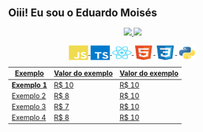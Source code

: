 ## Oiii! Eu sou o Eduardo Moisés 
<div align="center">

<div align="center">
<a href="https://github.com/emoises">
<img height="180em" src="https://github-readme-stats.vercel.app/api?username=emoises&show_icons=true&theme=vue&include_all_commits=true&count_private=true"/>
<img height="180em" src="https://github-readme-stats.vercel.app/api/top-langs/?username=emoises&layout=compact&langs_count=7&theme=vue"/>
</div>
<div style="display: inline_block"><br>
<img align="center" alt="Rafa-Js" height="30" width="40" src="https://raw.githubusercontent.com/devicons/devicon/master/icons/javascript/javascript-plain.svg">
<img align="center" alt="Rafa-Ts" height="30" width="40" src="https://raw.githubusercontent.com/devicons/devicon/master/icons/typescript/typescript-plain.svg">
<img align="center" alt="Rafa-React" height="30" width="40" src="https://raw.githubusercontent.com/devicons/devicon/master/icons/react/react-original.svg">
<img align="center" alt="Rafa-HTML" height="30" width="40" src="https://raw.githubusercontent.com/devicons/devicon/master/icons/html5/html5-original.svg">
<img align="center" alt="Rafa-CSS" height="30" width="40" src="https://raw.githubusercontent.com/devicons/devicon/master/icons/css3/css3-original.svg">
<img align="center" alt="Rafa-Python" height="30" width="40" src="https://raw.githubusercontent.com/devicons/devicon/master/icons/python/python-original.svg">

<div>

Exemplo     | Valor do exemplo| Valor do exemplo|
---------   | ----------------| ----------------|
**Exemplo 1** | R$ 10           | R$ 10           |
Exemplo 2   | R$ 8            | R$ 10           |
Exemplo 3   | R$ 7            | R$ 10           |
Exemplo 4   | R$ 8            | R$ 10           |

</div>
</div>
<!-- 
🎶👻


- 🔭 I’m currently working on ...
- 🌱 I’m currently learning ...
- 👯 I’m looking to collaborate on ...
- 🤔 I’m looking for help with ...
- 💬 Ask me about ...
- 📫 How to reach me: ...
- 😄 Pronouns: ...
- ⚡ Fun fact: ... -->
